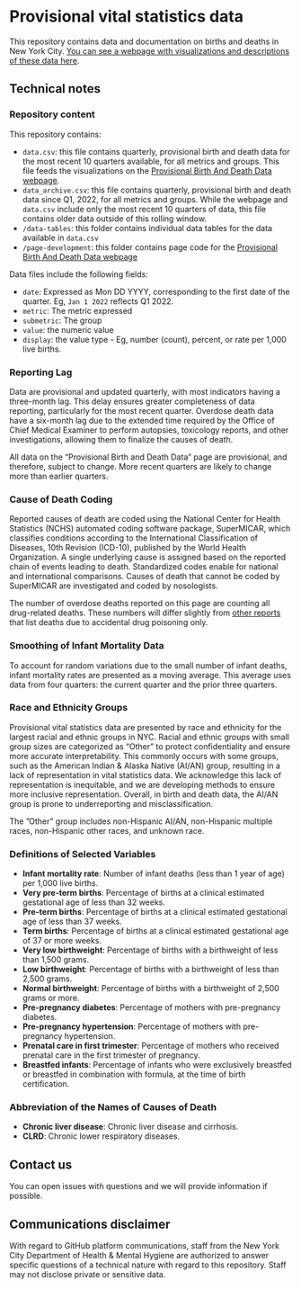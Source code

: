 # Provisional vital statistics data
This repository contains data and documentation on births and deaths in New York City. [You can see a webpage with visualizations and descriptions of these data here](https://www.nyc.gov/site/doh/data/data-sets/vital-statistics-data-provisional.page).

## Technical notes

### Repository content
This repository contains:
- `data.csv`: this file contains quarterly, provisional birth and death data for the most recent 10 quarters available, for all metrics and groups. This file feeds the visualizations on the [Provisional Birth And Death Data webpage](https://www.nyc.gov/site/doh/data/data-sets/vital-statistics-data-provisional.page).
- `data_archive.csv`: this file contains quarterly, provisional birth and death data since Q1, 2022, for all metrics and groups. While the webpage and `data.csv` include only the most recent 10 quarters of data, this file contains older data outside of this rolling window.
- `/data-tables`: this folder contains individual data tables for the data available in `data.csv`
- `/page-development`: this folder contains page code for the [Provisional Birth And Death Data webpage](https://www.nyc.gov/site/doh/data/data-sets/vital-statistics-data-provisional.page)

Data files include the following fields:
- `date`: Expressed as Mon DD YYYY, corresponding to the first date of the quarter. Eg, `Jan 1 2022` reflects Q1 2022.
- `metric`: The metric expressed
- `submetric`: The group
- `value`: the numeric value
- `display`: the value type - Eg, number (count), percent, or rate per 1,000 live births.

### Reporting Lag

Data are provisional and updated quarterly, with most indicators having a three-month lag. This delay ensures greater completeness of data reporting, particularly for the most recent quarter. Overdose death data have a six-month lag due to the extended time required by the Office of Chief Medical Examiner to perform autopsies, toxicology reports, and other investigations, allowing them to finalize the causes of death.

All data on the “Provisional Birth and Death Data” page are provisional, and therefore, subject to change. More recent quarters are likely to change more than earlier quarters.

### Cause of Death Coding

Reported causes of death are coded using the National Center for Health Statistics (NCHS) automated coding software package, SuperMICAR, which classifies conditions according to the International Classification of Diseases, 10th Revision (ICD-10), published by the World Health Organization. A single underlying cause is assigned based on the reported chain of events leading to death. Standardized codes enable for national and international comparisons. Causes of death that cannot be coded by SuperMICAR are investigated and coded by nosologists.

The number of overdose deaths reported on this page are counting all drug-related deaths. These numbers will differ slightly from [other reports](https://www.nyc.gov/site/doh/health/health-topics/alcohol-and-drug-use-data.page) that list deaths due to accidental drug poisoning only.

### Smoothing of Infant Mortality Data

To account for random variations due to the small number of infant deaths, infant mortality rates are presented as a moving average. This average uses data from four quarters: the current quarter and the prior three quarters.

### Race and Ethnicity Groups

Provisional vital statistics data are presented by race and ethnicity for the largest racial and ethnic groups in NYC. Racial and ethnic groups with small group sizes are categorized as “Other” to protect confidentiality and ensure more accurate interpretability. This commonly occurs with some groups, such as the American Indian & Alaska Native (AI/AN) group, resulting in a lack of representation in vital statistics data. We acknowledge this lack of representation is inequitable, and we are developing methods to ensure more inclusive representation. Overall, in birth and death data, the AI/AN group is prone to underreporting and misclassification. 
 
The ”Other” group includes non-Hispanic AI/AN, non-Hispanic multiple races, non-Hispanic other races, and unknown race.

### Definitions of Selected Variables
- **Infant mortality rate**: Number of infant deaths (less than 1 year of age) per 1,000 live births.
- **Very pre-term births**: Percentage of births at a clinical estimated gestational age of less than 32 weeks.
- **Pre-term births**: Percentage of births at a clinical estimated gestational age of less than 37 weeks.
- **Term births**: Percentage of births at a clinical estimated gestational age of 37 or more weeks.
- **Very low birthweight**: Percentage of births with a birthweight of less than 1,500 grams.
- **Low birthweight**: Percentage of births with a birthweight of less than 2,500 grams.
- **Normal birthweight**: Percentage of births with a birthweight of 2,500 grams or more.
- **Pre-pregnancy diabetes**: Percentage of mothers with pre-pregnancy diabetes.
- **Pre-pregnancy hypertension**: Percentage of mothers with pre-pregnancy hypertension.
- **Prenatal care in first trimester**: Percentage of mothers who received prenatal care in the first trimester of pregnancy.
- **Breastfed infants**: Percentage of infants who were exclusively breastfed or breastfed in combination with formula, at the time of birth certification.

### Abbreviation of the Names of Causes of Death
- **Chronic liver disease**: Chronic liver disease and cirrhosis.
- **CLRD**: Chronic lower respiratory diseases.

## Contact us

You can open issues with questions and we will provide information if possible.

## Communications disclaimer

With regard to GitHub platform communications, staff from the New York City Department of Health & Mental Hygiene are authorized to answer specific questions of a technical nature with regard to this repository. Staff may not disclose private or sensitive data. 
